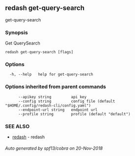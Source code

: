 ## redash get-query-search

get-query-search

### Synopsis

Get QuerySearch

```
redash get-query-search [flags]
```

### Options

```
  -h, --help   help for get-query-search
```

### Options inherited from parent commands

```
      --apikey string         api key
      --config string         config file (default "$HOME/.config/redash-cli/config.yaml")
      --endpoint-url string   endpoint url
      --profile string        profile (default "default")
```

### SEE ALSO

* [redash](redash.md)	 - redash

###### Auto generated by spf13/cobra on 20-Nov-2018
